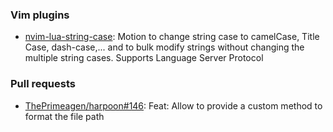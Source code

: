 ### Vim plugins

- [nvim-lua-string-case](https://github.com/johmsalas/nvim-lua-string-case): Motion to change string case to camelCase, Title Case, dash-case,... and to bulk modify strings without changing the multiple string cases. Supports Language Server Protocol

### Pull requests

- [ThePrimeagen/harpoon#146](https://github.com/ThePrimeagen/harpoon/pull/146): Feat: Allow to provide a custom method to format the file path

<!--
**johmsalas/johmsalas** is a ✨ _special_ ✨ repository because its `README.md` (this file) appears on your GitHub profile.

Here are some ideas to get you started:

- 🔭 I’m currently working on ...
- 🌱 I’m currently learning ...
- 👯 I’m looking to collaborate on ...
- 🤔 I’m looking for help with ...
- 💬 Ask me about ...
- 📫 How to reach me: ...
- 😄 Pronouns: ...
- ⚡ Fun fact: ...
-->
